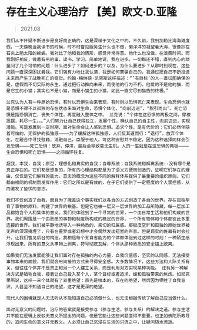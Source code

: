 
# 存在主义心理治疗  【美】欧文·D.亚隆

> 2021.08

    我们从不怀疑不断进步是良好而正确的，这是深植于文化之中的。不久前，我到加勒比海海滩度假。一天傍晚当我读书的时候，时不时瞥见服务生什么也不做，懒洋洋的凝望着大海，很像趴在石头上晒太阳的蜥蜴。我对比了他和我的情形，感觉非常得意。他什么也没做，在浪费时间。而我刚好相反，做着有用的事，读书，学习。简单地说，我在进步。一切都还不错，直到内心的顽童问了几个可怕的问题：什么进步了？如何进步的？以及，为什么要进步？从那时到现在，这些问题一直深深困扰着我。它们强有力地让我认清，我是如何蒙骗自己的，我通过把自己不断投进未来而产生了战胜死亡的错觉。约翰·梅纳德·凯恩斯这样描述：“’有目标‘的人一直试图确保的是，虚假而不切实际的永生，通过把行动推向未来，而使他的行为不朽。他爱的不是他的猫，而是它生的小猫；其实也不是小猫，而是小猫生的小猫，如此一直穷尽到猫族的终极。”

    兰克认为人有一种原始恐惧，有时以恐惧生命来表现，有时则以恐惧死亡来表现。生命恐惧也就是恐惧不得不以孤独的存在状态来面对生命，恐惧个体化，“向前迈进”，“脱引而出”。死亡恐惧是指恐惧消亡，丧失个体性，再度融入整体之中。 兰克说：“个体在这恐惧的两极之间，穿梭摇摆，耗尽一生。。。”人们努力让自己获得独立，发展个性，确认自己的自主性，向前迈进，实现潜能。可是发展到一定时期，面对生命会让人感到恐惧。追求个性，是有代价的：它们必然伴随着可怕的，无保护的孤独感————为了缓解这种孤独感，人们反其道而行：“退行”，放弃个体化，在融合中寻找慰藉，消融自己，臣服于他人。可这种安慰并不稳定，因为这种选择同样会引发恐惧————死亡恐惧：放弃，停滞，最后会导致毫无生机。人的一生就是在这恐惧的两极————生命恐惧和死亡恐惧————之间循环往复。

    超我，本我，自我；原型，理想化和真实的自我；自尊系统；自我系统和解离系统--没有哪个是真正存在的。它们都是想象的，所有的心理结构都是为了语义方便而创造的，证明它们存在的理由，仅仅是它们解释的能力。意志的概念为这些不同的解释体系提供了最重要的组织原则。它们都由相同的机制而发挥作用：它们之所以是有效的，在于它们提供了一定程度的个人掌控感，从而激发了蛰伏的意志。

    我们不仅创造了自我，而且为了掩盖这个事实我们以各自的方式创造了各自的世界。存在孤独孕育了事物的原料，构建了世界的根基。但是它也被一层又一层世界的加工品所隐藏，每一层加工品都饱含个人和集体的意义。我们只体验到了一个寻常的世界，一个由日常生活和他们构成的世界。我们周围是一个由熟悉的事物和制度所构成的稳定的世界，一个所有物体和个体都彼此多重连接的世界。我们被平静地诱导入一种熟悉的，亲切的归属感。那极度空旷和孤独的原始世界被无声的深深掩埋了，只有在噩梦或者幻想中才会偶然发出短暂的声音。但是现实的帷幕有时会拉开，让我们瞥见后台的构造。我相信每个🈶️自省能力的个体都体验到过这样的时刻：一种陌生感浮现出来，所有的意义从事物上剥离，符号彻底瓦解，个体从那种熟悉的安全锚上脱离。

    如果我们无法发展能够让我们面对存在孤独的内心力量，自我价值感，坚实的认同感，无法接受事物本来的面貌，我们就会用间接的方式来寻得安全感。大多数情况下，这些方法和人际关系有关，但往往个体并不是真正和另一个人建立关系，而是利用对方实现某种功能。 还有另一种解决方式是牺牲自我，接着让自己投入某个人，某个目标或者追求，缓和孤独带来的焦虑。如祁克果所说，这样一来个体就有了双重绝望：首先是根本的，存在的绝望，然后因为牺牲了自我意识，人甚至不知道自己的绝望，这才是更深的绝望。

    现代人的困境就是人无法听从本能知道自己必须做什么，也无法根据传统了解自己应当做什么。

    面对无意义的问题时，治疗的答案就是接受参与（参与生活，参与关系）的解决之道。参与生活并不能在逻辑上反驳无意义所提出的问题，但是它能让这些问题变得不重要。也正如佛陀所教导的，追问生命的意义并无教义。人必须让自己沉浸在生活的洪流之中，让疑问随水流逝。
